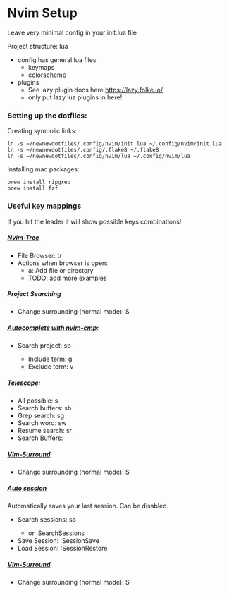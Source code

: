 # Nvim Setup

Leave very minimal config in your init.lua file

Project structure:
lua
- config has general lua files
  - keymaps
  - colorscheme
- plugins
  - See lazy plugin docs here https://lazy.folke.io/
  - only put lazy lua plugins in here!

### Setting up the dotfiles:

Creating symbolic links:
```
ln -s ~/newnewdotfiles/.config/nvim/init.lua ~/.config/nvim/init.lua
ln -s ~/newnewdotfiles/.config/.flake8 ~/.flake8
ln -s ~/newnewdotfiles/.config/nvim/lua ~/.config/nvim/lua
```

Installing mac packages:
```
brew install ripgrep
brew install fzf

```

### Useful key mappings
If you hit the leader it will show possible keys combinations!

##### [Nvim-Tree](https://github.com/nvim-tree/nvim-tree.lua)
- File Browser:   <leader>tr
- Actions when browser is open:
    - a: Add file or directory
    - TODO: add more examples

##### Project Searching
- Change surrounding (normal mode): S

##### [Autocomplete with nvim-cmp](https://github.com/hrsh7th/nvim-cmp):
- Search project:   <leader>sp
    - Include term: <leader>g
    - Exclude term: <leader>v

##### [Telescope](https://github.com/nvim-telescope/telescope.nvim):
- All possible:   <leader>s
- Search buffers: <leader>sb
- Grep search:    <leader>sg
- Search word:    <leader>sw
- Resume search:  <leader>sr
- Search Buffers: <leader><leader>

##### [Vim-Surround](https://github.com/tpope/vim-surround)
- Change surrounding (normal mode): S

##### [Auto session](https://github.com/rmagatti/auto-session)
Automatically saves your last session. Can be disabled.
- Search sessions: <leader>sb
  - or :SearchSessions
- Save Session:    :SessionSave
- Load Session:    :SessionRestore

##### [Vim-Surround](https://github.com/tpope/vim-surround)
- Change surrounding (normal mode): S

